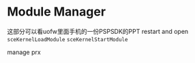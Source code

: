 # Module Manager
这部分可以看uofw里面手机的一份PSPSDK的PPT
restart and open
`sceKernelLoadModule`
`sceKernelStartModule`

manage prx
